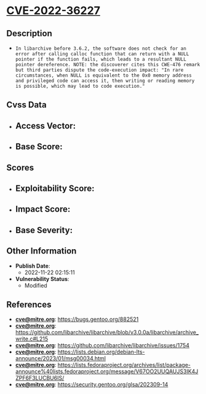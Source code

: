 
# [CVE-2022-36227](https://bugs.gentoo.org/882521)

## Description

- `In libarchive before 3.6.2, the software does not check for an error after calling calloc function that can return with a NULL pointer if the function fails, which leads to a resultant NULL pointer dereference. NOTE: the discoverer cites this CWE-476 remark but third parties dispute the code-execution impact: "In rare circumstances, when NULL is equivalent to the 0x0 memory address and privileged code can access it, then writing or reading memory is possible, which may lead to code execution."`

## Cvss Data

- **Access Vector**:
  - 
- **Base Score**:
  - 

## Scores

- **Exploitability Score**:
  - 
- **Impact Score**:
  - 
- **Base Severity**:
  - 

## Other Information

- **Publish Date**:
  - 2022-11-22 02:15:11
- **Vulnerability Status**:
  - Modified

## References

- **cve@mitre.org**: https://bugs.gentoo.org/882521
- **cve@mitre.org**: https://github.com/libarchive/libarchive/blob/v3.0.0a/libarchive/archive_write.c#L215
- **cve@mitre.org**: https://github.com/libarchive/libarchive/issues/1754
- **cve@mitre.org**: https://lists.debian.org/debian-lts-announce/2023/01/msg00034.html
- **cve@mitre.org**: https://lists.fedoraproject.org/archives/list/package-announce%40lists.fedoraproject.org/message/V67OO2UUQAUJS3IK4JZPF6F3LUCBU6IS/
- **cve@mitre.org**: https://security.gentoo.org/glsa/202309-14
